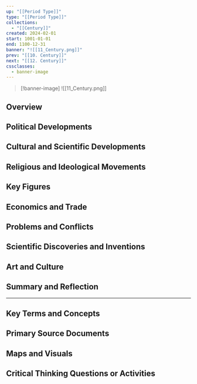 ```yaml
---
up: "[[Period Type]]"
type: "[[Period Type]]"
collections:
  - "[[Century]]"
created: 2024-02-01
start: 1001-01-01
end: 1100-12-31
banner: "![[11_Century.png]]"
prev: "[[10. Century]]"
next: "[[12. Century]]"
cssclasses:
  - banner-image
---
```

>[!banner-image] ![[11_Century.png]]
>
## Overview
## Political Developments
## Cultural and Scientific Developments
## Religious and Ideological Movements
## Key Figures
## Economics and Trade
## Problems and Conflicts
## Scientific Discoveries and Inventions
## Art and Culture
## Summary and Reflection
---
## Key Terms and Concepts
## Primary Source Documents
## Maps and Visuals
## Critical Thinking Questions or Activities



